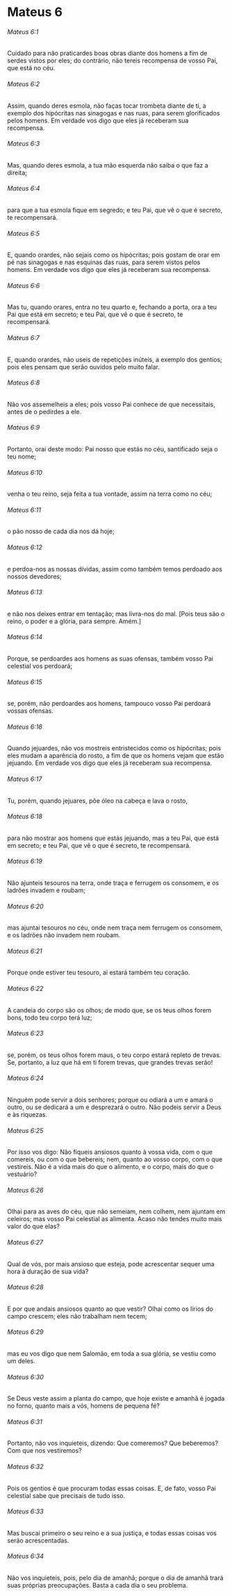 # Mateus 6

###### Mateus 6:1

Cuidado para não praticardes boas obras diante dos homens a fim de serdes vistos por eles; do contrário, não tereis recompensa de vosso Pai, que está no céu.

###### Mateus 6:2

Assim, quando deres esmola, não faças tocar trombeta diante de ti, a exemplo dos hipócritas nas sinagogas e nas ruas, para serem glorificados pelos homens. Em verdade vos digo que eles já receberam sua recompensa.

###### Mateus 6:3

Mas, quando deres esmola, a tua mão esquerda não saiba o que faz a direita;

###### Mateus 6:4

para que a tua esmola fique em segredo; e teu Pai, que vê o que é secreto, te recompensará.

###### Mateus 6:5

E, quando orardes, não sejais como os hipócritas; pois gostam de orar em pé nas sinagogas e nas esquinas das ruas, para serem vistos pelos homens. Em verdade vos digo que eles já receberam sua recompensa.

###### Mateus 6:6

Mas tu, quando orares, entra no teu quarto e, fechando a porta, ora a teu Pai que está em secreto; e teu Pai, que vê o que é secreto, te recompensará.

###### Mateus 6:7

E, quando orardes, não useis de repetições inúteis, a exemplo dos gentios; pois eles pensam que serão ouvidos pelo muito falar.

###### Mateus 6:8

Não vos assemelheis a eles; pois vosso Pai conhece de que necessitais, antes de o pedirdes a ele.

###### Mateus 6:9

Portanto, orai deste modo: Pai nosso que estás no céu, santificado seja o teu nome;

###### Mateus 6:10

venha o teu reino, seja feita a tua vontade, assim na terra como no céu;

###### Mateus 6:11

o pão nosso de cada dia nos dá hoje;

###### Mateus 6:12

e perdoa-nos as nossas dívidas, assim como também temos perdoado aos nossos devedores;

###### Mateus 6:13

e não nos deixes entrar em tentação; mas livra-nos do mal. [Pois teus são o reino, o poder e a glória, para sempre. Amém.]

###### Mateus 6:14

Porque, se perdoardes aos homens as suas ofensas, também vosso Pai celestial vos perdoará;

###### Mateus 6:15

se, porém, não perdoardes aos homens, tampouco vosso Pai perdoará vossas ofensas.

###### Mateus 6:16

Quando jejuardes, não vos mostreis entristecidos como os hipócritas; pois eles mudam a aparência do rosto, a fim de que os homens vejam que estão jejuando. Em verdade vos digo que eles já receberam sua recompensa.

###### Mateus 6:17

Tu, porém, quando jejuares, põe óleo na cabeça e lava o rosto,

###### Mateus 6:18

para não mostrar aos homens que estás jejuando, mas a teu Pai, que está em secreto; e teu Pai, que vê o que é secreto, te recompensará.

###### Mateus 6:19

Não ajunteis tesouros na terra, onde traça e ferrugem os consomem, e os ladrões invadem e roubam;

###### Mateus 6:20

mas ajuntai tesouros no céu, onde nem traça nem ferrugem os consomem, e os ladrões não invadem nem roubam.

###### Mateus 6:21

Porque onde estiver teu tesouro, aí estará também teu coração.

###### Mateus 6:22

A candeia do corpo são os olhos; de modo que, se os teus olhos forem bons, todo teu corpo terá luz;

###### Mateus 6:23

se, porém, os teus olhos forem maus, o teu corpo estará repleto de trevas. Se, portanto, a luz que há em ti forem trevas, que grandes trevas serão!

###### Mateus 6:24

Ninguém pode servir a dois senhores; porque ou odiará a um e amará o outro, ou se dedicará a um e desprezará o outro. Não podeis servir a Deus e às riquezas.

###### Mateus 6:25

Por isso vos digo: Não fiqueis ansiosos quanto à vossa vida, com o que comereis, ou com o que bebereis; nem, quanto ao vosso corpo, com o que vestireis. Não é a vida mais do que o alimento, e o corpo, mais do que o vestuário?

###### Mateus 6:26

Olhai para as aves do céu, que não semeiam, nem colhem, nem ajuntam em celeiros; mas vosso Pai celestial as alimenta. Acaso não tendes muito mais valor do que elas?

###### Mateus 6:27

Qual de vós, por mais ansioso que esteja, pode acrescentar sequer uma hora à duração de sua vida?

###### Mateus 6:28

E por que andais ansiosos quanto ao que vestir? Olhai como os lírios do campo crescem; eles não trabalham nem tecem;

###### Mateus 6:29

mas eu vos digo que nem Salomão, em toda a sua glória, se vestiu como um deles.

###### Mateus 6:30

Se Deus veste assim a planta do campo, que hoje existe e amanhã é jogada no forno, quanto mais a vós, homens de pequena fé?

###### Mateus 6:31

Portanto, não vos inquieteis, dizendo: Que comeremos? Que beberemos? Com que nos vestiremos?

###### Mateus 6:32

Pois os gentios é que procuram todas essas coisas. E, de fato, vosso Pai celestial sabe que precisais de tudo isso.

###### Mateus 6:33

Mas buscai primeiro o seu reino e a sua justiça, e todas essas coisas vos serão acrescentadas.

###### Mateus 6:34

Não vos inquieteis, pois, pelo dia de amanhã; porque o dia de amanhã trará suas próprias preocupações. Basta a cada dia o seu problema.

